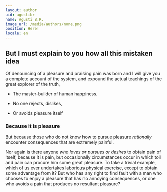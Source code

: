 ```yaml
---
layout: author
uid: agustibr
name: Agustí B.R.
image_url: /media/authors/none.png
position: Here!
locale: en
---
```

## But I must explain to you how all this mistaken idea

Of denouncing of a pleasure and praising pain was born and I will give you a complete account of the system, and expound the actual teachings of the great explorer of the truth, 


* The master-builder of human happiness. 

* No one rejects, dislikes,

* Or avoids pleasure itself


### Because it is pleasure


But because those who do not know how to pursue pleasure *rationally* encounter consequences that are extremely painful. 


Nor again is there anyone *who loves or pursues or desires* to obtain pain of itself, because it is pain, but occasionally circumstances occur in which toil and pain can procure him some great pleasure. To take a trivial example, which of us ever undertakes laborious physical exercise, except to obtain some advantage from it? But who has any right to find fault with a man who chooses to enjoy a pleasure that has no annoying consequences, or one who avoids a pain that produces no resultant pleasure?
